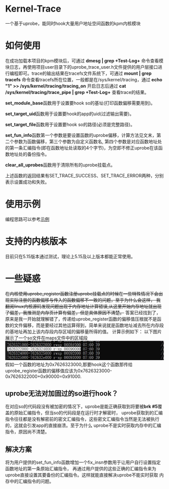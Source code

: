 # Kernel-Trace
一个基于uprobe，能同时hook大量用户地址空间函数的kpm内核模块


# 如何使用
在成功加载本项目的kpm模块后，可通过 **dmesg | grep +Test-Log+** 命令查看模块日志，再使用项目user目录下的uprobe_trace_user.h文件提供的用户层接口进行编程即可。trace的输出结果在tracefs文件系统下，可通过 **mount | grep tracefs** 命令查看tracefs所在位置，一般都是在/sys/kernel/tracing，通过 **echo "1" >> /sys/kernel/tracing/tracing_on** 开启日志后通过 **cat /sys/kernel/tracing/trace_pipe | grep +Test-Log+** 查看trace的结果。

**set_module_base**函数用于设置要hook so的基址(打印函数偏移需要用到)。

**set_target_uid**函数用于设置要hook的app的uid(过滤输出需要)。

**set_target_file**函数用于设置要hook so的路径(必须是完整路径)。

**set_fun_info**函数第一个参数是要设置函数的uprobe偏移，计算方法见文末，第二个参数为函数偏移，第三个参数为自定义函数名,
第四个参数是对应函数地址处的第一条汇编指令(即在函数地址处读取的4个字节)，为空即不修正uprobe在该函数地址处的备份指令。

**clear_all_uprobes**函数用于清除所有的uprobe挂载点。

上述函数的返回结果有SET_TRACE_SUCCESS、SET_TRACE_ERROR两种，分别表示设置成功和失败。

# 使用示例
编程思路可以参考[示例](https://github.com/AndroidReverser-Test/KernelTraceDemo/blob/main/app/src/main/cpp/kerneltracedemo.cpp)

# 支持的内核版本
目前只在5.15版本通过测试，理论上5.15及以上版本都能正常使用。

# 一些疑惑
~~在内核使用uprobe_register函数注册uprobe挂载点的时候在一些特殊情况下会出现实际注册的函数偏移与传入的函数偏移不一致的问题，至于为什么会这样， 我翻阅linux内核源码发现问题出现于内存地址计算错误,从这里开始内存地址就出现了偏差，我推测是内存页计算有偏差，但是具体原因不清楚。~~
答案已经找到了，原来是我一开始就理解错了，传递给uprobe_register函数的偏移值压根就不是函数的文件偏移，而是要经过其他运算得到，简单来说就是函数地址减去所在内存段的基地址再加上该内存段内存区域的偏移量所得的值。
计算示例如下：
以下图片展示了一个so文件在maps文件中的区域段
![计算示例](./pic/偏移计算.JPG)
假如一个函数的地址为0x7626323000,那要hook这个函数那传给uprobe_register函数的偏移值应该为0x7626323000-0x7626322000+0x90000=0x91000.

## uprobe无法对加固过的so进行hook？
在对应so的代码段没有被加密的情况下，uprobe是能正确获取到将要被**brk #5**覆盖的原始汇编指令，但当so的代码段是在运行时才解密时，
uprobe获取到的汇编指令往往都是没有解密前的密文汇编指令，这些密文汇编指令当然是无法被执行的，这就会引发app的直接崩溃。至于为什么
uprobe不是实时获取内存中的汇编指令，原因尚不清楚。

## 解决方案
将为用户提供的set_fun_info函数增加一个fix_insn参数用于让用户自行设置指定函数地址的第一条原始汇编指令，
再通过用户提供的这些正确的汇编指令来为uprobe直接设置其要备份的汇编指令。这样就能直接解决uprobe不能实时获取
内存中的汇编指令的问题。